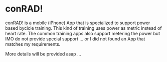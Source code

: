 # conRAD!

conRAD! is a mobile (iPhone) App that is specialized to support power based bycicle training. This kind of training uses power as metric instead of heart rate. The common training apps also support metering the power but IMO do not provide special support ... or I did not found an App that matches my requirements.

More details will be provided asap ...
